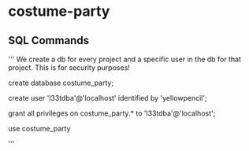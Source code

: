 # costume-party
## SQL Commands
'''
We create a db for every project and a specific user in the db for that project. This is for security purposes!

create database costume_party;

create user 'l33tdba'@'localhost' identified by 'yellowpencil';

grant all privileges on costume_party.* to 'l33tdba'@'localhost';

use costume_party 

'''
